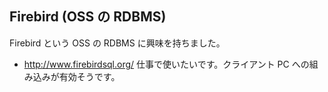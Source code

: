 ## Firebird (OSS の RDBMS)

 Firebird という OSS の RDBMS に興味を持ちました。
 *  http://www.firebirdsql.org/
 仕事で使いたいです。クライアント PC への組み込みが有効そうです。
